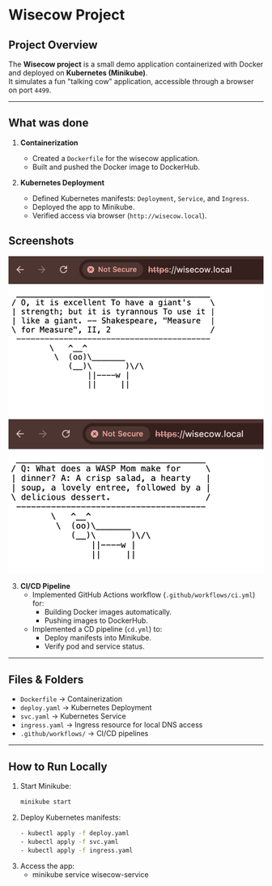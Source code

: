 # Wisecow Project

## Project Overview
The **Wisecow project** is a small demo application containerized with Docker and deployed on **Kubernetes (Minikube)**.  
It simulates a fun "talking cow" application, accessible through a browser on port `4499`.

---

## What was done
1. **Containerization**  
   - Created a `Dockerfile` for the wisecow application.
   - Built and pushed the Docker image to DockerHub.

2. **Kubernetes Deployment**  
   - Defined Kubernetes manifests: `Deployment`, `Service`, and `Ingress`.
   - Deployed the app to Minikube.
   - Verified access via browser (`http://wisecow.local`).

## Screenshots
![Wisecow running in browser](assets/sc1.JPG)
![Wisecow running in browser](assets/sc2.JPG)

3. **CI/CD Pipeline**  
   - Implemented GitHub Actions workflow (`.github/workflows/ci.yml`) for:
     - Building Docker images automatically.
     - Pushing images to DockerHub.
   - Implemented a CD pipeline (`cd.yml`) to:
     - Deploy manifests into Minikube.
     - Verify pod and service status.

---

## Files & Folders
- `Dockerfile` → Containerization
- `deploy.yaml` → Kubernetes Deployment
- `svc.yaml` → Kubernetes Service
- `ingress.yaml` → Ingress resource for local DNS access
- `.github/workflows/` → CI/CD pipelines

---

## How to Run Locally
1. Start Minikube:
   ```bash
   minikube start
2. Deploy Kubernetes manifests:
   ```bash
   - kubectl apply -f deploy.yaml
   - kubectl apply -f svc.yaml
   - kubectl apply -f ingress.yaml
3. Access the app:
   - minikube service wisecow-service
